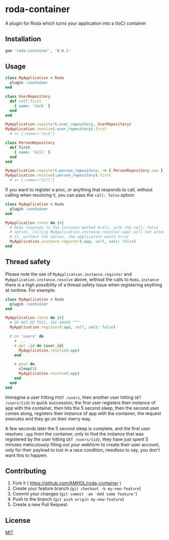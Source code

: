 # roda-container

A plugin for Roda which turns your application into a (IoC) container

## Installation

```ruby
gem 'roda-container', '0.0.3'
```

## Usage

```ruby
class MyApplication < Roda
  plugin :container
end

class UserRepository
  def self.first
    { name: 'Jack' }
  end
end

MyApplication.register(:user_repository, UserRepository)
MyApplication.resolve(:user_repository).first
  # => {:name=>"Jack"}

class PersonRepository
  def first
    { name: 'Gill' }
  end
end

MyApplication.register(:person_repository, -> { PersonRepository.new })
MyApplication.resolve(:person_repository).first
  # => {:name=>"Gill"}
```

If you want to register a proc, or anything that responds to call, without calling when resolving it, you can pass the `call: false` option:

```ruby
class MyApplication < Roda
  plugin :container
end

MyApplication.route do |r|
  # Roda responds to the instance method #call, with the call: false
  # option, calling MyApplication.instance.resolve(:app) will not attempt to call
  # it, without the option, the application would error
  MyApplication.instance.register(:app, self, call: false)
end
```

## Thread safety

Please note the use of `MyApplication.instance.register` and `MyApplication.instance.resolve` above, without the calls to `Roda.instance` there is a high possiblilty of a thread safety issue when registering anything at runtime. For example:

```ruby
class MyApplication < Roda
  plugin :container
end

MyApplication.route do |r|
  # DO NOT DO THIS, SEE ABOVE ^^^
  MyApplication.register(:app, self, call: false)

  r.on 'users' do
    # ...
    r.get :id do |user_id|
      MyApplication.resolve(:app)
    end

    r.post do
      sleep(5)
      MyApplication.resolve(:app)
    end
  end
end
```

Immagine a user hitting `POST /users`, then another user hitting `GET /users/{id}` in quick succession; the first user registers their instance of app with the container, then hits the 5 second sleep, then the second user comes along, registers their instance of app with the container, the request executes and they go on their merry way.

A few seconds later the 5 second sleep is complete, and the first user resolves `:app` from the container, only to find the instance that was registered by the user hitting `GET /users/{id}`, they have just spent 5 minutes meticulously filling out your webform to create their user account, only for their payload to lost in a race condition, needless to say, you don't want this to happen.

## Contributing

1. Fork it ( https://github.com/AMHOL/roda-container )
2. Create your feature branch (`git checkout -b my-new-feature`)
3. Commit your changes (`git commit -am 'Add some feature'`)
4. Push to the branch (`git push origin my-new-feature`)
5. Create a new Pull Request

## License

[MIT](LICENSE.txt)
